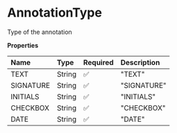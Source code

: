 # AnnotationType

Type of the annotation

**Properties**

| Name      | Type   | Required | Description |
| :-------- | :----- | :------- | :---------- |
| TEXT      | String | ✅       | "TEXT"      |
| SIGNATURE | String | ✅       | "SIGNATURE" |
| INITIALS  | String | ✅       | "INITIALS"  |
| CHECKBOX  | String | ✅       | "CHECKBOX"  |
| DATE      | String | ✅       | "DATE"      |
